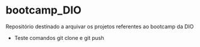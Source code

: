 # bootcamp_DIO
Repositório destinado a arquivar os projetos referentes ao bootcamp da DIO
- Teste comandos git clone e git push
